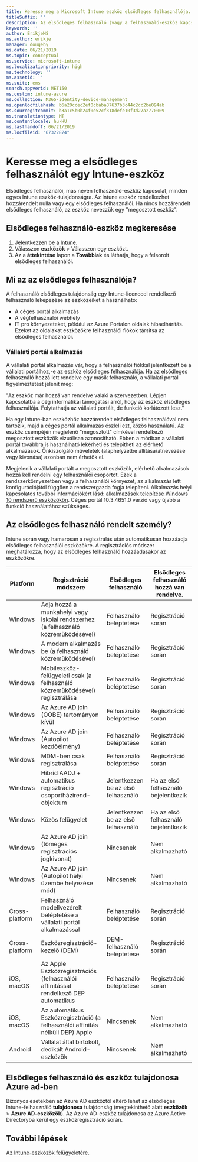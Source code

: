 ```yaml
---
title: Keresse meg a Microsoft Intune eszköz elsődleges felhasználója.
titleSuffix: ''
description: Az elsődleges felhasználó (vagy a felhasználó-eszköz kapcsolat) az Intune eszköz megkeresése
keywords: ''
author: ErikjeMS
ms.author: erikje
manager: dougeby
ms.date: 06/21/2019
ms.topic: conceptual
ms.service: microsoft-intune
ms.localizationpriority: high
ms.technology: ''
ms.assetid: ''
ms.suite: ems
search.appverid: MET150
ms.custom: intune-azure
ms.collection: M365-identity-device-management
ms.openlocfilehash: b6a20ccec2ef0cbaba87637b3c44c2cc2be094ab
ms.sourcegitcommit: b3a1c5b0b24f0e52cf318defe10f3d27a2770009
ms.translationtype: MT
ms.contentlocale: hu-HU
ms.lasthandoff: 06/21/2019
ms.locfileid: "67322874"
---
```

# <a name="find-the-primary-user-of-an-intune-device"></a>Keresse meg a elsődleges felhasználót egy Intune-eszköz

Elsődleges felhasználói, más néven felhasználó-eszköz kapcsolat, minden egyes Intune eszköz-tulajdonságra. Az Intune eszköz rendelkezhet hozzárendelt nulla vagy egy elsődleges felhasználói. Ha nincs hozzárendelt elsődleges felhasználó, az eszköz nevezzük egy "megosztott eszköz".

## <a name="how-to-find-a-devices-primary-user"></a>Elsődleges felhasználó-eszköz megkeresése

1. Jelentkezzen be a [Intune](https://go.microsoft.com/fwlink/?linkid=2090973).
2. Válasszon **eszközök** > Válasszon egy eszközt.
3. Az a **áttekintése** lapon a **Továbbiak** és láthatja, hogy a felsorolt elsődleges felhasználói.

## <a name="what-is-the-primary-user"></a>Mi az az elsődleges felhasználója?
A felhasználó elsődleges tulajdonság egy Intune-licenccel rendelkező felhasználó leképezése az eszközeiket a használható:
- A céges portál alkalmazás
- A végfelhasználói webhely
- IT pro környezeteket, például az Azure Portalon oldalak hibaelhárítás. Ezeket az oldalakat eszközökre felhasználói fiókok társítsa az elsődleges felhasználói.    

### <a name="company-portal-app"></a>Vállalati portál alkalmazás
A vállalati portál alkalmazás vár, hogy a felhasználói fiókkal jelentkezett be a vállalati portálhoz,-e az eszköz elsődleges felhasználója. Ha az elsődleges felhasználó hozzá lett rendelve egy másik felhasználó, a vállalati portál figyelmeztetést jelenít meg:

"Az eszköz már hozzá van rendelve valaki a szervezetben. Lépjen kapcsolatba a cég informatikai támogatási arról, hogy az eszköz elsődleges felhasználója. Folytathatja az vállalati portált, de funkció korlátozott lesz."

Ha egy Intune-ban eszközhöz hozzárendelt elsődleges felhasználóval nem tartozik, majd a céges portál alkalmazás észleli ezt, közös használatú. Az eszköz csempéjén megjelenő "megosztott" címkével rendelkező megosztott eszközök vizuálisan azonosítható. Ebben a módban a vállalati portál továbbra is használható lekérheti és telepítheti az elérhető alkalmazások. Önkiszolgáló műveletek (alaphelyzetbe állítása/átnevezése vagy kivonása) azonban nem érhetők el.  

Megjelenik a vállalati portált a megosztott eszközök, elérhető alkalmazások hozzá kell rendelni egy felhasználói csoportot. Ezek a rendszerkörnyezetben vagy a felhasználói környezet, az alkalmazás lett konfigurációjától függően a rendszergazda fogja telepíteni. Alkalmazás helyi kapcsolatos további információkért lásd: [alkalmazások telepítése Windows 10 rendszerű eszközökön](apps-windows-10-app-deploy.md#installing-apps-on-windows-10-devices). Céges portál 10.3.4651.0 verzió vagy újabb a funkció használatához szükséges.


## <a name="who-is-assigned-as-the-primary-user"></a>Az elsődleges felhasználó rendelt személy?
Intune során vagy hamarosan a regisztrálás után automatikusan hozzáadja elsődleges felhasználói eszközökre. A regisztrációs módszer meghatározza, hogy az elsődleges felhasználó hozzáadásakor az eszközökre.

| Platform | Regisztráció módszere | Elsődleges felhasználó | Elsődleges felhasználó hozzá van rendelve. |
| ---- | ---- | ---- | ---- |
| Windows | Adja hozzá a munkahelyi vagy iskolai rendszerhez (a felhasználó közreműködésével) | Felhasználó beléptetése | Regisztráció során |   
| Windows | A modern alkalmazás be (a felhasználó közreműködésével) | Felhasználó beléptetése | Regisztráció során | 
| Windows | Mobileszköz-felügyeleti csak (a felhasználó közreműködésével) regisztrálása | Felhasználó beléptetése | Regisztráció során | 
| Windows | Az Azure AD join (OOBE) tartományon kívül | Felhasználó beléptetése | Regisztráció során | 
| Windows | Az Azure AD join (Autopilot kezdőélmény) | Felhasználó beléptetése | Regisztráció során | 
| Windows | MDM-ben csak regisztrálása | Felhasználó beléptetése | Regisztráció során | 
| Windows | Hibrid AADJ + automatikus regisztráció csoportházirend-objektum | Jelentkezzen be az első felhasználó | Ha az első felhasználó bejelentkezik | 
| Windows | Közös felügyelet | Jelentkezzen be az első felhasználó | Ha az első felhasználó bejelentkezik | 
| Windows | Az Azure AD join (tömeges regisztrációs jogkivonat) | Nincsenek | Nem alkalmazható | 
| Windows | Az Azure AD join (Autopilot helyi üzembe helyezése mód) | Nincsenek | Nem alkalmazható | 
| Cross-platform | Felhasználó modellvezérelt beléptetése a vállalati portál alkalmazással | Felhasználó beléptetése | Regisztráció során |
| Cross-platform | Eszközregisztráció-kezelő (DEM) | DEM-felhasználó beléptetése | Regisztráció során |
| iOS, macOS | Az Apple Eszközregisztrációs (felhasználói affinitással rendelkező DEP automatikus | Felhasználó beléptetése | Regisztráció során |
| iOS, macOS | Az automatikus Eszközregisztráció (a felhasználói affinitás nélküli DEP) Apple | Nincsenek | Nem alkalmazható |
| Android | Vállalat által birtokolt, dedikált Android-eszközök | Nincsenek | Nem alkalmazható |

## <a name="primary-user-and-azure-ad-device-owner"></a>Elsődleges felhasználó és eszköz tulajdonosa Azure ad-ben
Bizonyos esetekben az Azure AD eszköztől eltérő lehet az elsődleges Intune-felhasználó **tulajdonosa** tulajdonság (megtekinthető alatt **eszközök** > **Azure AD-eszközök**). Az Azure AD-eszköz tulajdonosa az Azure Active Directoryba kerül egy eszközregisztráció során.

## <a name="next-steps"></a>További lépések
[Az Intune-eszközök felügyeletére.](device-management.md)
